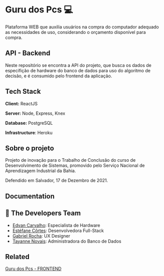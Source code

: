 # Guru dos Pcs :computer:

Plataforma WEB que auxilia usuários na compra do computador adequado as necessidades de uso, considerando o orçamento disponível para compra.



## API - Backend

Neste repositório se encontra a API do projeto, que busca os dados de especifição de hardware do banco de dados para uso do algoritmo de decisão, e é consumido pelo frontend da aplicação. 



## Tech Stack

**Client:** ReactJS

**Server:** Node, Express, Knex

**Database:** PostgreSQL

**Infrastructure**: Heroku




## Sobre o projeto

Projeto de inovação para o Trabalho de Conclusão do curso de Desenvolvimento de Sistemas, promovido pelo Serviço Nacional de Aprendizagem Industrial da Bahia.

Defendido em Salvador, 17 de Dezembro de 2021.



## Documentation




## 🚀 The Developers Team

- [Edvan Carvalho](https://www.github.com/dwdarak): Especialista de Hardware
- [Estéfane Côrtes](https://www.github.com/estefaneluz): Desenvolvedora Full-Stack
- [Gabriel Rocha](https://www.github.com/Gabriell-Rocha): UX Designer
- [Tayanne Novais](https://www.github.com/tayhsn): Administradora do Banco de Dados



## Related

[Guru dos Pcs - FRONTEND](https://github.com/estefaneluz/guru-dos-pcs-frontend)